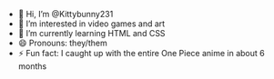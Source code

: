 - 👋 Hi, I’m @Kittybunny231
- 👀 I’m interested in video games and art
- 🌱 I’m currently learning HTML and CSS
- 😄 Pronouns: they/them
- ⚡ Fun fact: I caught up with the entire One Piece anime in about 6 months 

<!---
Kittybunny231/Kittybunny231 is a ✨ special ✨ repository because its `README.md` (this file) appears on your GitHub profile.
You can click the Preview link to take a look at your changes.
--->
